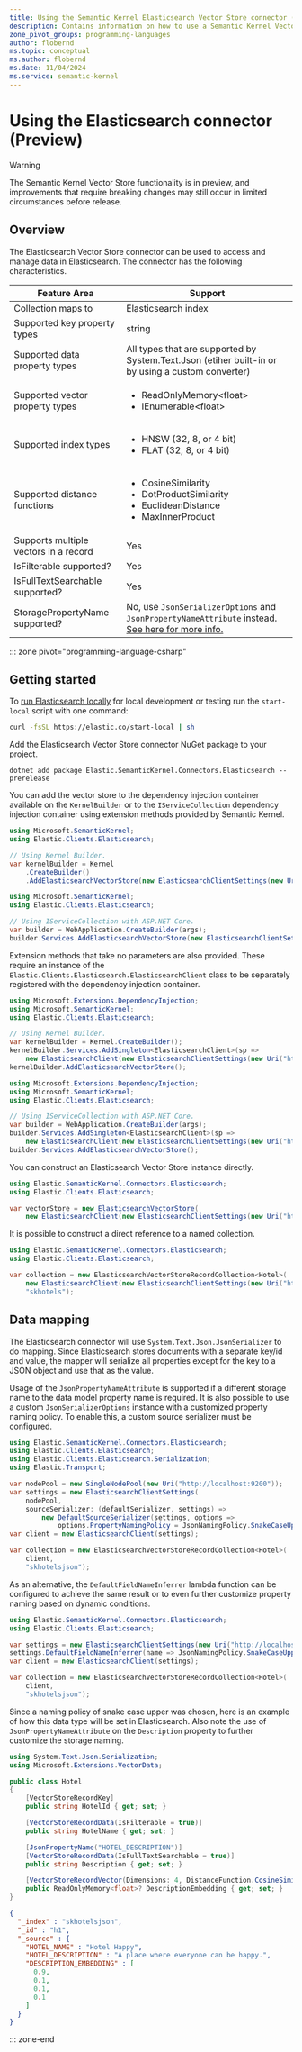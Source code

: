 ```yaml
---
title: Using the Semantic Kernel Elasticsearch Vector Store connector (Preview)
description: Contains information on how to use a Semantic Kernel Vector store connector to access and manipulate data in Elasticsearch.
zone_pivot_groups: programming-languages
author: flobernd
ms.topic: conceptual
ms.author: flobernd
ms.date: 11/04/2024
ms.service: semantic-kernel
---
```

# Using the Elasticsearch connector (Preview)

> [!WARNING]
> The Semantic Kernel Vector Store functionality is in preview, and improvements that require breaking changes may still occur in limited circumstances before release.

## Overview

The Elasticsearch Vector Store connector can be used to access and manage data in Elasticsearch. The connector has the following characteristics.

| Feature Area                      | Support                                                                                                                          |
|-----------------------------------|----------------------------------------------------------------------------------------------------------------------------------|
| Collection maps to                | Elasticsearch index                                                                                                              |
| Supported key property types      | string                                                                                                                           |
| Supported data property types     | All types that are supported by System.Text.Json (etiher built-in or by using a custom converter)                                |
| Supported vector property types   | <ul><li>ReadOnlyMemory\<float\></li><li>IEnumerable\<float\></li></ul>                                                           |
| Supported index types             | <ul><li>HNSW (32, 8, or 4 bit)</li><li>FLAT (32, 8, or 4 bit)</li></ul>                                                          |
| Supported distance functions      | <ul><li>CosineSimilarity</li><li>DotProductSimilarity</li><li>EuclideanDistance</li><li>MaxInnerProduct</li></ul>                |
| Supports multiple vectors in a record | Yes                                                                                                                          |
| IsFilterable supported?           | Yes                                                                                                                              |
| IsFullTextSearchable supported?   | Yes                                                                                                                              |
| StoragePropertyName supported?    | No, use `JsonSerializerOptions` and `JsonPropertyNameAttribute` instead. [See here for more info.](#data-mapping)                |

::: zone pivot="programming-language-csharp"

## Getting started

To [run Elasticsearch locally](https://www.elastic.co/guide/en/elasticsearch/reference/current/run-elasticsearch-locally.html) for local development or testing run the `start-local` script with one command: 

```bash
curl -fsSL https://elastic.co/start-local | sh
```

Add the Elasticsearch Vector Store connector NuGet package to your project.

```dotnetcli
dotnet add package Elastic.SemanticKernel.Connectors.Elasticsearch --prerelease
```

You can add the vector store to the dependency injection container available on the `KernelBuilder` or to the `IServiceCollection` dependency injection container using extension methods provided by Semantic Kernel.

```csharp
using Microsoft.SemanticKernel;
using Elastic.Clients.Elasticsearch;

// Using Kernel Builder.
var kernelBuilder = Kernel
    .CreateBuilder()
    .AddElasticsearchVectorStore(new ElasticsearchClientSettings(new Uri("http://localhost:9200")));
```

```csharp
using Microsoft.SemanticKernel;
using Elastic.Clients.Elasticsearch;

// Using IServiceCollection with ASP.NET Core.
var builder = WebApplication.CreateBuilder(args);
builder.Services.AddElasticsearchVectorStore(new ElasticsearchClientSettings(new Uri("http://localhost:9200")));
```

Extension methods that take no parameters are also provided. These require an instance of the `Elastic.Clients.Elasticsearch.ElasticsearchClient` class to be separately registered with the dependency injection container.

```csharp
using Microsoft.Extensions.DependencyInjection;
using Microsoft.SemanticKernel;
using Elastic.Clients.Elasticsearch;

// Using Kernel Builder.
var kernelBuilder = Kernel.CreateBuilder();
kernelBuilder.Services.AddSingleton<ElasticsearchClient>(sp =>
    new ElasticsearchClient(new ElasticsearchClientSettings(new Uri("http://localhost:9200"))));
kernelBuilder.AddElasticsearchVectorStore();
```

```csharp
using Microsoft.Extensions.DependencyInjection;
using Microsoft.SemanticKernel;
using Elastic.Clients.Elasticsearch;

// Using IServiceCollection with ASP.NET Core.
var builder = WebApplication.CreateBuilder(args);
builder.Services.AddSingleton<ElasticsearchClient>(sp =>
    new ElasticsearchClient(new ElasticsearchClientSettings(new Uri("http://localhost:9200"))));
builder.Services.AddElasticsearchVectorStore();
```

You can construct an Elasticsearch Vector Store instance directly.

```csharp
using Elastic.SemanticKernel.Connectors.Elasticsearch;
using Elastic.Clients.Elasticsearch;

var vectorStore = new ElasticsearchVectorStore(
    new ElasticsearchClient(new ElasticsearchClientSettings(new Uri("http://localhost:9200"))));
```

It is possible to construct a direct reference to a named collection.

```csharp
using Elastic.SemanticKernel.Connectors.Elasticsearch;
using Elastic.Clients.Elasticsearch;

var collection = new ElasticsearchVectorStoreRecordCollection<Hotel>(
    new ElasticsearchClient(new ElasticsearchClientSettings(new Uri("http://localhost:9200"))),
    "skhotels");
```

## Data mapping

The Elasticsearch connector will use `System.Text.Json.JsonSerializer` to do mapping.
Since Elasticsearch stores documents with a separate key/id and value, the mapper will serialize all properties except for the key to a JSON object
and use that as the value.

Usage of the `JsonPropertyNameAttribute` is supported if a different storage name to the
data model property name is required. It is also possible to use a custom `JsonSerializerOptions` instance with a customized property naming policy. To enable this, 
a custom source serializer must be configured.

```csharp
using Elastic.SemanticKernel.Connectors.Elasticsearch;
using Elastic.Clients.Elasticsearch;
using Elastic.Clients.Elasticsearch.Serialization;
using Elastic.Transport;

var nodePool = new SingleNodePool(new Uri("http://localhost:9200"));
var settings = new ElasticsearchClientSettings(
    nodePool,
    sourceSerializer: (defaultSerializer, settings) =>
        new DefaultSourceSerializer(settings, options => 
            options.PropertyNamingPolicy = JsonNamingPolicy.SnakeCaseUpper));
var client = new ElasticsearchClient(settings);

var collection = new ElasticsearchVectorStoreRecordCollection<Hotel>(
    client,
    "skhotelsjson");
```

As an alternative, the `DefaultFieldNameInferrer` lambda function can be configured to achieve the same result or to even further customize property naming based on dynamic conditions.

```csharp
using Elastic.SemanticKernel.Connectors.Elasticsearch;
using Elastic.Clients.Elasticsearch;

var settings = new ElasticsearchClientSettings(new Uri("http://localhost:9200"));
settings.DefaultFieldNameInferrer(name => JsonNamingPolicy.SnakeCaseUpper.ConvertName(name));
var client = new ElasticsearchClient(settings);

var collection = new ElasticsearchVectorStoreRecordCollection<Hotel>(
    client,
    "skhotelsjson");
```

Since a naming policy of snake case upper was chosen, here is an example of how this data type will be set in Elasticsearch.
Also note the use of `JsonPropertyNameAttribute` on the `Description` property to further customize the storage naming.

```csharp
using System.Text.Json.Serialization;
using Microsoft.Extensions.VectorData;

public class Hotel
{
    [VectorStoreRecordKey]
    public string HotelId { get; set; }

    [VectorStoreRecordData(IsFilterable = true)]
    public string HotelName { get; set; }

    [JsonPropertyName("HOTEL_DESCRIPTION")]
    [VectorStoreRecordData(IsFullTextSearchable = true)]
    public string Description { get; set; }

    [VectorStoreRecordVector(Dimensions: 4, DistanceFunction.CosineSimilarity, IndexKind.Hnsw)]
    public ReadOnlyMemory<float>? DescriptionEmbedding { get; set; }
}
```

```json
{
  "_index" : "skhotelsjson",
  "_id" : "h1",
  "_source" : {
    "HOTEL_NAME" : "Hotel Happy",
    "HOTEL_DESCRIPTION" : "A place where everyone can be happy.",
    "DESCRIPTION_EMBEDDING" : [
      0.9,
      0.1,
      0.1,
      0.1
    ]
  }
}
```

::: zone-end
